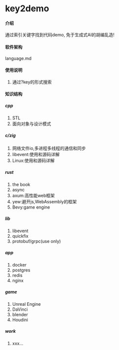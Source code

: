 # key2demo

#### 介绍
通过索引关键字找到代码demo, 免于生成式AI的胡编乱造!

#### 软件架构
language.md

#### 使用说明
1. 通过?key的形式搜索

#### 知识结构
##### cpp
1. STL
2. 面向对象与设计模式

##### c/zig
1. 网络文件io,多进程多线程的通信和同步
2. libevent:使用和源码详解
3. Linux:使用和源码详解

##### rust
1. the book
2. async
3. axum:高性能web框架
4. yew:避开js,WebAssembly的框架
4. Bevy:game engine

##### lib
1. libevent
2. quickfix
3. protobuf/grpc(use only)

##### app
1. docker
2. postgres
3. redis
4. nginx

##### game
1. Unreal Engine
2. DaVinci
3. blender
4. Houdini

##### work
1. xxx...
